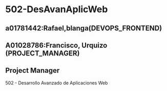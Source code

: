 # 502-DesAvanAplicWeb


## a01781442:Rafael,blanga(DEVOPS_FRONTEND)



## A01028786:Francisco, Urquizo (PROJECT_MANAGER)
## Project Manager

502 - Desarrollo Avanzado de Aplicaciones Web
